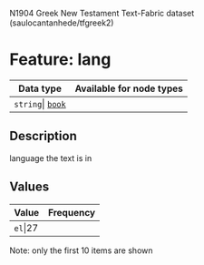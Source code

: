<p>N1904 Greek New Testament Text-Fabric dataset (saulocantanhede/tfgreek2)</p>

<h1>Feature: lang</h1>

<table>
<thead>
<tr>
  <th>Data type</th>
  <th>Available for node types</th>
</tr>
</thead>
<tbody>
<tr>
  <td><code>string</code>| <A HREF="featurebynodetype.md#book"><code>book</code></A></td>
</tr>
</tbody>
</table>

<h2>Description</h2>

<p>language the text is in</p>

<h2>Values</h2>

<table>
<thead>
<tr>
  <th>Value</th>
  <th>Frequency</th>
</tr>
</thead>
<tbody>
<tr>
  <td><code>el</code>|27</td>
</tr>
</tbody>
</table>

<p>Note: only the first 10 items are shown</p>
